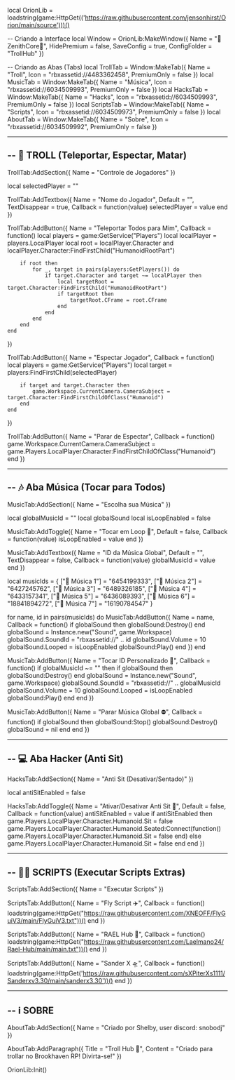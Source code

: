 local OrionLib = loadstring(game:HttpGet(('https://raw.githubusercontent.com/jensonhirst/Orion/main/source')))()

-- Criando a Interface
local Window = OrionLib:MakeWindow({
    Name = "👾ZenithCore👾",
    HidePremium = false,
    SaveConfig = true,
    ConfigFolder = "TrollHub"
})

-- Criando as Abas (Tabs)
local TrollTab = Window:MakeTab({ Name = "Troll", Icon = "rbxassetid://4483362458", PremiumOnly = false })
local MusicTab = Window:MakeTab({ Name = "Música", Icon = "rbxassetid://6034509993", PremiumOnly = false })
local HacksTab = Window:MakeTab({ Name = "Hacks", Icon = "rbxassetid://6034509993", PremiumOnly = false })
local ScriptsTab = Window:MakeTab({ Name = "Scripts", Icon = "rbxassetid://6034509973", PremiumOnly = false })
local AboutTab = Window:MakeTab({ Name = "Sobre", Icon = "rbxassetid://6034509992", PremiumOnly = false })

-----------------------------------------------------------
-- 🤡 TROLL (Teleportar, Espectar, Matar)
-----------------------------------------------------------
TrollTab:AddSection({ Name = "Controle de Jogadores" })

local selectedPlayer = ""

TrollTab:AddTextbox({
    Name = "Nome do Jogador",
    Default = "",
    TextDisappear = true,
    Callback = function(value)
        selectedPlayer = value
    end
})

TrollTab:AddButton({
    Name = "Teleportar Todos para Mim",
    Callback = function()
        local players = game:GetService("Players")
        local localPlayer = players.LocalPlayer
        local root = localPlayer.Character and localPlayer.Character:FindFirstChild("HumanoidRootPart")

        if root then
            for _, target in pairs(players:GetPlayers()) do
                if target.Character and target ~= localPlayer then
                    local targetRoot = target.Character:FindFirstChild("HumanoidRootPart")
                    if targetRoot then
                        targetRoot.CFrame = root.CFrame
                    end
                end
            end
        end
    end
})

TrollTab:AddButton({
    Name = "Espectar Jogador",
    Callback = function()
        local players = game:GetService("Players")
        local target = players:FindFirstChild(selectedPlayer)

        if target and target.Character then
            game.Workspace.CurrentCamera.CameraSubject = target.Character:FindFirstChildOfClass("Humanoid")
        end
    end
})

TrollTab:AddButton({
    Name = "Parar de Espectar",
    Callback = function()
        game.Workspace.CurrentCamera.CameraSubject = game.Players.LocalPlayer.Character:FindFirstChildOfClass("Humanoid")
    end
})

--------------------------------------
-- 🎶 Aba Música (Tocar para Todos)
--------------------------------------

MusicTab:AddSection({ Name = "Escolha sua Música" })

local globalMusicId = ""
local globalSound
local isLoopEnabled = false

MusicTab:AddToggle({
    Name = "Tocar em Loop 🔁",
    Default = false,
    Callback = function(value)
        isLoopEnabled = value
    end
})

MusicTab:AddTextbox({
    Name = "ID da Música Global",
    Default = "",
    TextDisappear = false,
    Callback = function(value)
        globalMusicId = value
    end
})

local musicIds = {
    ["🎵 Música 1"] = "6454199333",
    ["🎵 Música 2"] = "6427245762",
    ["🎵 Música 3"] = "6489326185",
    ["🎵 Música 4"] = "6433157341",
    ["🎵 Música 5"] = "6436089393",
    ["🎵 Música 6"] = "18841894272",
    ["🎵 Música 7"] = "16190784547"
}

for name, id in pairs(musicIds) do
    MusicTab:AddButton({
        Name = name,
        Callback = function()
            if globalSound then globalSound:Destroy() end
            globalSound = Instance.new("Sound", game.Workspace)
            globalSound.SoundId = "rbxassetid://" .. id
            globalSound.Volume = 10
            globalSound.Looped = isLoopEnabled
            globalSound:Play()
        end
    })
end

MusicTab:AddButton({
    Name = "Tocar ID Personalizado 📢",
    Callback = function()
        if globalMusicId ~= "" then
            if globalSound then globalSound:Destroy() end
            globalSound = Instance.new("Sound", game.Workspace)
            globalSound.SoundId = "rbxassetid://" .. globalMusicId
            globalSound.Volume = 10
            globalSound.Looped = isLoopEnabled
            globalSound:Play()
        end
    end
})

MusicTab:AddButton({
    Name = "Parar Música Global ⛔",
    Callback = function()
        if globalSound then
            globalSound:Stop()
            globalSound:Destroy()
            globalSound = nil
        end
    end
})

--------------------------------------
-- 💻 Aba Hacker (Anti Sit)
--------------------------------------

HacksTab:AddSection({ Name = "Anti Sit (Desativar/Sentado)" })

local antiSitEnabled = false

HacksTab:AddToggle({
    Name = "Ativar/Desativar Anti Sit 🚫",
    Default = false,
    Callback = function(value)
        antiSitEnabled = value
        if antiSitEnabled then
            game.Players.LocalPlayer.Character.Humanoid.Sit = false
            game.Players.LocalPlayer.Character.Humanoid.Seated:Connect(function()
                game.Players.LocalPlayer.Character.Humanoid.Sit = false
            end)
        else
            game.Players.LocalPlayer.Character.Humanoid.Sit = false
        end
    end
})

-----------------------------------------------------------
-- 🧑‍💻 SCRIPTS (Executar Scripts Extras)
-----------------------------------------------------------
ScriptsTab:AddSection({ Name = "Executar Scripts" })

ScriptsTab:AddButton({
    Name = "Fly Script ✈️",
    Callback = function()
        loadstring(game:HttpGet("https://raw.githubusercontent.com/XNEOFF/FlyGuiV3/main/FlyGuiV3.txt"))()
    end
})

ScriptsTab:AddButton({
    Name = "RAEL Hub 🔧",
    Callback = function()
        loadstring(game:HttpGet("https://raw.githubusercontent.com/Laelmano24/Rael-Hub/main/main.txt"))()
    end
})

ScriptsTab:AddButton({
    Name = "Sander X 🛸",
    Callback = function()
        loadstring(game:HttpGet('https://raw.githubusercontent.com/sXPiterXs1111/Sanderxv3.30/main/sanderx3.30'))()
    end
})

-----------------------------------------------------------
-- ℹ️ SOBRE
-----------------------------------------------------------
AboutTab:AddSection({ Name = "Criado por Shelby, user discord: snobodj" })

AboutTab:AddParagraph({
    Title = "Troll Hub 🤡",
    Content = "Criado para trollar no Brookhaven RP! Divirta-se!"
})

OrionLib:Init()
